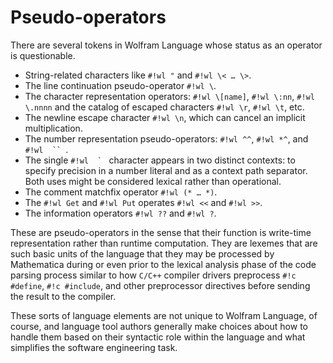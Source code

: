 # Pseudo-operators

There are several tokens in Wolfram Language whose status as an operator is questionable.

* String-related characters like `#!wl "` and `#!wl \< … \>`.
* The line continuation pseudo-operator `#!wl \`.
* The character representation operators: `#!wl \[name]`, `#!wl \:nn`, `#!wl \.nnnn` and the catalog of escaped characters `#!wl \r`, `#!wl \t`, etc.
* The newline escape character `#!wl \n`, which can cancel an implicit multiplication.
* The number representation pseudo-operators: `#!wl ^^`, `#!wl *^`, and ```#!wl  `` ```.
* The single ``#!wl  ` `` character appears in two distinct contexts: to specify precision in a number literal and as a context path separator. Both uses might be considered lexical rather than operational.
* The comment matchfix operator `#!wl (* … *)`.
* The `#!wl Get` and `#!wl Put` operates `#!wl <<` and `#!wl >>`.
* The information operators `#!wl ??` and `#!wl ?`.

These are pseudo-operators in the sense that their function is write-time  representation rather than runtime computation. They are lexemes that are such basic units of the language that they may be processed by Mathematica during or even prior to the lexical analysis phase of the code parsing process similar to how `C/C++` compiler drivers preprocess `#!c #define`, `#!c #include`, and other preprocessor directives before sending the result to the compiler.

These sorts of language elements are not unique to Wolfram Language, of course, and language tool authors generally make choices about how to handle them based on their syntactic role within the language and what simplifies the software engineering task.
